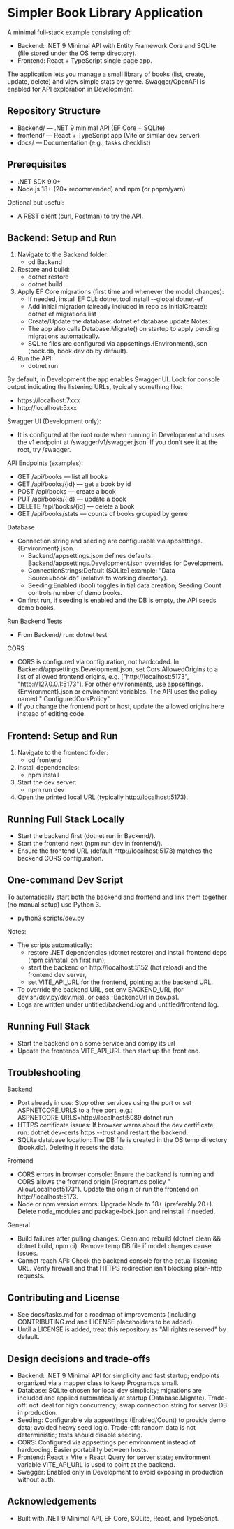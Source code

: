 # Simpler Book Library Application

A minimal full‑stack example consisting of:

- Backend: .NET 9 Minimal API with Entity Framework Core and SQLite (file stored under the OS temp directory).
- Frontend: React + TypeScript single‑page app.

The application lets you manage a small library of books (list, create, update, delete) and view simple stats by genre.
Swagger/OpenAPI is enabled for API exploration in Development.

## Repository Structure

- Backend/ — .NET 9 minimal API (EF Core + SQLite)
- frontend/ — React + TypeScript app (Vite or similar dev server)
- docs/ — Documentation (e.g., tasks checklist)

## Prerequisites

- .NET SDK 9.0+
- Node.js 18+ (20+ recommended) and npm (or pnpm/yarn)

Optional but useful:

- A REST client (curl, Postman) to try the API.

## Backend: Setup and Run

1. Navigate to the Backend folder:
    - cd Backend
2. Restore and build:
    - dotnet restore
    - dotnet build
3. Apply EF Core migrations (first time and whenever the model changes):
    - If needed, install EF CLI: dotnet tool install --global dotnet-ef
    - Add initial migration (already included in repo as InitialCreate): dotnet ef migrations list
    - Create/Update the database: dotnet ef database update
   Notes:
    - The app also calls Database.Migrate() on startup to apply pending migrations automatically.
    - SQLite files are configured via appsettings.{Environment}.json (book.db, book.dev.db by default).
4. Run the API:
    - dotnet run

By default, in Development the app enables Swagger UI. Look for console output indicating the listening URLs, typically
something like:

- https://localhost:7xxx
- http://localhost:5xxx

Swagger UI (Development only):

- It is configured at the root route when running in Development and uses the v1 endpoint at /swagger/v1/swagger.json.
  If you don’t see it at the root, try /swagger.

API Endpoints (examples):

- GET /api/books — list all books
- GET /api/books/{id} — get a book by id
- POST /api/books — create a book
- PUT /api/books/{id} — update a book
- DELETE /api/books/{id} — delete a book
- GET /api/books/stats — counts of books grouped by genre

Database

- Connection string and seeding are configurable via appsettings.{Environment}.json.
    - Backend/appsettings.json defines defaults. Backend/appsettings.Development.json overrides for Development.
    - ConnectionStrings:Default (SQLite) example: "Data Source=book.db" (relative to working directory).
    - Seeding:Enabled (bool) toggles initial data creation; Seeding:Count controls number of demo books.
- On first run, if seeding is enabled and the DB is empty, the API seeds demo books.

Run Backend Tests

- From Backend/ run: dotnet test

CORS

- CORS is configured via configuration, not hardcoded. In Backend/appsettings.Development.json, set Cors:AllowedOrigins
  to a list of allowed frontend origins, e.g. ["http://localhost:5173", "http://127.0.0.1:5173"]. For other
  environments, use appsettings.{Environment}.json or environment variables. The API uses the policy named "
  ConfiguredCorsPolicy".
- If you change the frontend port or host, update the allowed origins here instead of editing code.

## Frontend: Setup and Run

1. Navigate to the frontend folder:
    - cd frontend
2. Install dependencies:
    - npm install
3. Start the dev server:
    - npm run dev
4. Open the printed local URL (typically http://localhost:5173).

## Running Full Stack Locally

- Start the backend first (dotnet run in Backend/).
- Start the frontend next (npm run dev in frontend/).
- Ensure the frontend URL (default http://localhost:5173) matches the backend CORS configuration.

## One-command Dev Script

To automatically start both the backend and frontend and link them together (no manual setup) use Python 3.

- python3 scripts/dev.py

Notes:

- The scripts automatically:
    - restore .NET dependencies (dotnet restore) and install frontend deps (npm ci/install on first run),
    - start the backend on http://localhost:5152 (hot reload) and the frontend dev server,
    - set VITE_API_URL for the frontend, pointing at the backend URL.
- To override the backend URL, set env BACKEND_URL (for dev.sh/dev.py/dev.mjs), or pass -BackendUrl in dev.ps1.
- Logs are written under untitled/backend.log and untitled/frontend.log.

## Running Full Stack

- Start the backend on a some service and compy its url
- Update the frontends VITE_API_URL then start up the front end.

## Troubleshooting

Backend

- Port already in use: Stop other services using the port or set ASPNETCORE_URLS to a free port, e.g.:
  ASPNETCORE_URLS=http://localhost:5089 dotnet run
- HTTPS certificate issues: If browser warns about the dev certificate, run: dotnet dev-certs https --trust and restart
  the backend.
- SQLite database location: The DB file is created in the OS temp directory (book.db). Deleting it resets the data.

Frontend

- CORS errors in browser console: Ensure the backend is running and CORS allows the frontend origin (Program.cs policy "
  AllowLocalhost5173"). Update the origin or run the frontend on http://localhost:5173.
- Node or npm version errors: Upgrade Node to 18+ (preferably 20+). Delete node_modules and package-lock.json and
  reinstall if needed.

General

- Build failures after pulling changes: Clean and rebuild (dotnet clean && dotnet build, npm ci). Remove temp DB file if
  model changes cause issues.
- Cannot reach API: Check the backend console for the actual listening URL. Verify firewall and that HTTPS redirection
  isn’t blocking plain-http requests.

## Contributing and License

- See docs/tasks.md for a roadmap of improvements (including CONTRIBUTING.md and LICENSE placeholders to be added).
- Until a LICENSE is added, treat this repository as "All rights reserved" by default.

## Design decisions and trade-offs

- Backend: .NET 9 Minimal API for simplicity and fast startup; endpoints organized via a mapper class to keep Program.cs small.
- Database: SQLite chosen for local dev simplicity; migrations are included and applied automatically at startup (Database.Migrate). Trade-off: not ideal for high concurrency; swap connection string for server DB in production.
- Seeding: Configurable via appsettings (Enabled/Count) to provide demo data; avoided heavy seed logic. Trade-off: random data is not deterministic; tests should disable seeding.
- CORS: Configured via appsettings per environment instead of hardcoding. Easier portability between hosts.
- Frontend: React + Vite + React Query for server state; environment variable VITE_API_URL is used to point at the backend.
- Swagger: Enabled only in Development to avoid exposing in production without auth.

## Acknowledgements

- Built with .NET 9 Minimal API, EF Core, SQLite, React, and TypeScript.
